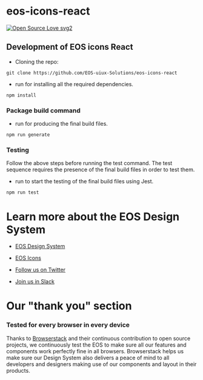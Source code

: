 # eos-icons-react
[![Open Source Love svg2](https://badges.frapsoft.com/os/v2/open-source.svg?v=103)](https://github.com/ellerbrock/open-source-badges/)

## Development of EOS icons React
- Cloning the repo: 
```
git clone https://github.com/EOS-uiux-Solutions/eos-icons-react
```

- run for installing all the required dependencies.
```
npm install
```

### Package build command
- run for producing the final build files.
```
npm run generate
```

### Testing
Follow the above steps before running the test command. The test sequence requires the presence of the final build files in order to test them.

- run to start the testing of the final build files using Jest.
```
npm run test
```

# Learn more about the EOS Design System

- [EOS Design System](https://www.eosdesignsystem.com/)

- [EOS Icons](eos-icons.com)

- [Follow us on Twitter](https://twitter.com/eosdesignsystem)

- [Join us in Slack](https://slack.eosdesignsystem.com)

# Our "thank you" section

### Tested for every browser in every device

Thanks to [Browserstack](https://www.browserstack.com) and their continuous contribution to open source projects, we continuously test the EOS to make sure all our features and components work perfectly fine in all browsers.
Browserstack helps us make sure our Design System also delivers a peace of mind to all developers and designers making use of our components and layout in their products.
